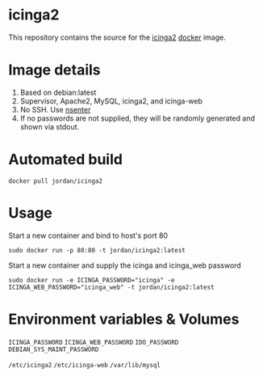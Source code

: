 icinga2
==============

This repository contains the source for the [icinga2](https://www.icinga.org/icinga2/) [docker](https://docker.io) image.

# Image details

1. Based on debian:latest
1. Supervisor, Apache2, MySQL, icinga2, and icinga-web 
1. No SSH.  Use [nsenter](https://github.com/jpetazzo/nsenter)
1. If no passwords are not supplied, they will be randomly generated and shown via stdout.

# Automated build

```docker pull jordan/icinga2```

# Usage
Start a new container and bind to host's port 80

```sudo docker run -p 80:80 -t jordan/icinga2:latest```

Start a new container and supply the icinga and icinga_web password

```sudo docker run -e ICINGA_PASSWORD="icinga" -e ICINGA_WEB_PASSWORD="icinga_web" -t jordan/icinga2:latest```

# Environment variables & Volumes

```ICINGA_PASSWORD```
```ICINGA_WEB_PASSWORD```
```IDO_PASSWORD```
```DEBIAN_SYS_MAINT_PASSWORD```

```/etc/icinga2```
```/etc/icinga-web```
```/var/lib/mysql```
